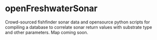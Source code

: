 # openFreshwaterSonar
Crowd-sourced fishfinder sonar data and opensource python scripts for compiling a database to correlate sonar return values with substrate type and other parameters. Map coming soon.
